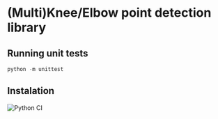 # (Multi)Knee/Elbow point detection library

## Running unit tests
```python
python -m unittest
```

## Instalation



![Python CI](https://github.com/mariolpantunes/knee/workflows/Python%20CI/badge.svg)